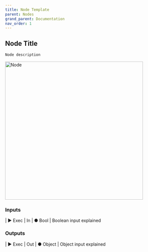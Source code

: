 ```yaml
---
title: Node Template
parent: Nodes
grand_parent: Documentation
nav_order: 1
---
```


## Node Title

```markdown
Node description
```

<img src="https://cdn.discordapp.com/attachments/875515865540472842/959110032589467778/unknown.png" alt="Node" width="448"/>

### Inputs

| ▶ Exec | In
| ● Bool | Boolean input explained

### Outputs

| ▶ Exec | Out
| ● Object | Object input explained
